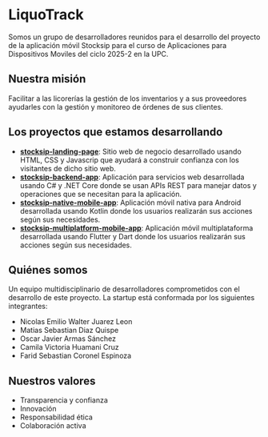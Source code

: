 # LiquoTrack

Somos un grupo de desarrolladores reunidos para el desarrollo del proyecto de la aplicación móvil Stocksip para el curso de Aplicaciones para Dispositivos Moviles del ciclo 2025-2 en la UPC.

## Nuestra misión

Facilitar a las licorerías la gestión de los inventarios y a sus proveedores ayudarles con la gestión y monitoreo de órdenes de sus clientes.

## Los proyectos que estamos desarrollando

- [**stocksip-landing-page**](https://github.com/LiquoTrack/stocksip-landing-page): Sitio web de negocio desarrollado usando HTML, CSS y Javascrip que ayudará a construir confianza con los visitantes de dicho sitio web.
- [**stocksip-backend-app**](https://github.com/LiquoTrack/stocksip-landing-page): Aplicación para servicios web desarrollada usando C# y .NET Core donde se usan APIs REST para manejar datos y operaciones que se necesitan para la aplicación.
- [**stocksip-native-mobile-app**](https://github.com/LiquoTrack/stocksip-landing-page): Aplicación móvil nativa para Android desarrollada usando Kotlin donde los usuarios realizarán sus acciones según sus necesidades.
- [**stocksip-multiplatform-mobile-app**](https://github.com/LiquoTrack/stocksip-landing-page): Aplicación móvil multiplataforma desarrollada usando Flutter y Dart donde los usuarios realizarán sus acciones según sus necesidades.

## Quiénes somos

Un equipo multidisciplinario de desarrolladores comprometidos con el desarrollo de este proyecto. La startup está conformada por los siguientes integrantes:

- Nicolas Emilio Walter Juarez Leon
- Matias Sebastian Diaz Quispe
- Oscar Javier Armas Sánchez
- Camila Victoria Huamani Cruz
- Farid Sebastian Coronel Espinoza

## Nuestros valores

- Transparencia y confianza
- Innovación
- Responsabilidad ética
- Colaboración activa
